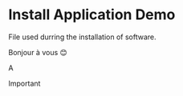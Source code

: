 # Install Application Demo
File used durring the installation of software.


Bonjour à vous 😊

A


Important

